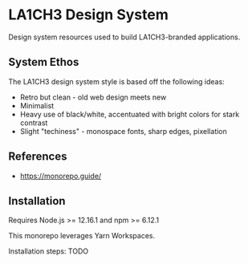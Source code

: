 # LA1CH3 Design System

Design system resources used to build LA1CH3-branded applications.

## System Ethos

The LA1CH3 design system style is based off the following ideas:

- Retro but clean - old web design meets new
- Minimalist
- Heavy use of black/white, accentuated with bright colors for stark contrast
- Slight "techiness" - monospace fonts, sharp edges, pixellation

## References

- https://monorepo.guide/

## Installation

Requires Node.js >= 12.16.1 and npm >= 6.12.1

This monorepo leverages Yarn Workspaces.

Installation steps: TODO
